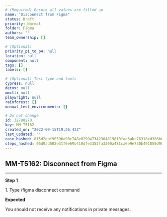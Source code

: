 ```yaml
---
# (Required) Ensure all values are filled up
name: "Disconnect from Figma"
status: Draft
priority: Normal
folder: Figma
authors: ""
team_ownership: []

# (Optional)
priority_p1_to_p4: null
location: null
component: null
tags: []
labels: []

# (Optional) Test type and tools
cypress: null
detox: null
mmctl: null
playwright: null
rainforest: []
manual_test_environments: []

# Do not change
id: 32798270
key: MM-T5162
created_on: "2022-09-15T19:26:42Z"
last_updated: ""
case_hashed: 8f5d2dbf90596a98c748e0299473423048198f0fae3abc76318cd386b6689d6420eb789dfb2932e42c10f672092d53e6
steps_hashed: 06d9ad503e31f6e69b410dfe3352fa3300a481ca6e9e730b491850d985bdefe8b48597d730bce8ed9a2e729531a0b6aa
---
```


<!-- (Auto-generated) Based on frontmatter's "key" and "name" -->

## MM-T5162: Disconnect from Figma

---

**Step 1**

1\. Type /figma disconnect command

**Expected**

You should not receive any notifications in private messages.

